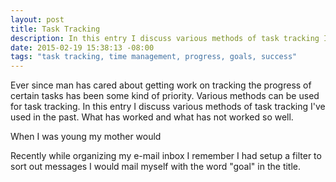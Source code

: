 ```yaml
---
layout: post
title: Task Tracking
description: In this entry I discuss various methods of task tracking I've used in the past.
date: 2015-02-19 15:38:13 -08:00
tags: "task tracking, time management, progress, goals, success"
---
```


Ever since man has cared about getting work on tracking the progress of certain tasks has been some kind of priority. Various methods can be used for task tracking. In this entry I discuss various methods of task tracking I've used in the past. What has worked and what has not worked so well.

When I was young my mother would 

Recently while organizing my e-mail inbox I remember I had setup a filter to sort out messages I would mail myself with the word "goal" in the title.